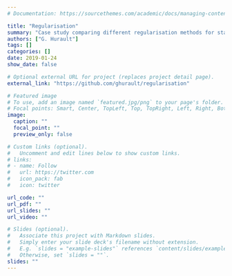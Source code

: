 ```yaml
---
# Documentation: https://sourcethemes.com/academic/docs/managing-content/

title: "Regularisation"
summary: "Case study comparing different regularisation methods for statistics and Machine Learning."
authors: ["G. Hurault"]
tags: []
categories: []
date: 2019-01-24
show_date: false

# Optional external URL for project (replaces project detail page).
external_link: "https://github.com/ghurault/regularisation"

# Featured image
# To use, add an image named `featured.jpg/png` to your page's folder.
# Focal points: Smart, Center, TopLeft, Top, TopRight, Left, Right, BottomLeft, Bottom, BottomRight.
image:
  caption: ""
  focal_point: ""
  preview_only: false

# Custom links (optional).
#   Uncomment and edit lines below to show custom links.
# links:
# - name: Follow
#   url: https://twitter.com
#   icon_pack: fab
#   icon: twitter

url_code: ""
url_pdf: ""
url_slides: ""
url_video: ""

# Slides (optional).
#   Associate this project with Markdown slides.
#   Simply enter your slide deck's filename without extension.
#   E.g. `slides = "example-slides"` references `content/slides/example-slides.md`.
#   Otherwise, set `slides = ""`.
slides: ""
---
```

